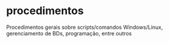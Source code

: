 # procedimentos
Procedimentos gerais sobre scripts/comandos Windows/Linux, gerenciamento de BDs, programação, entre outros
